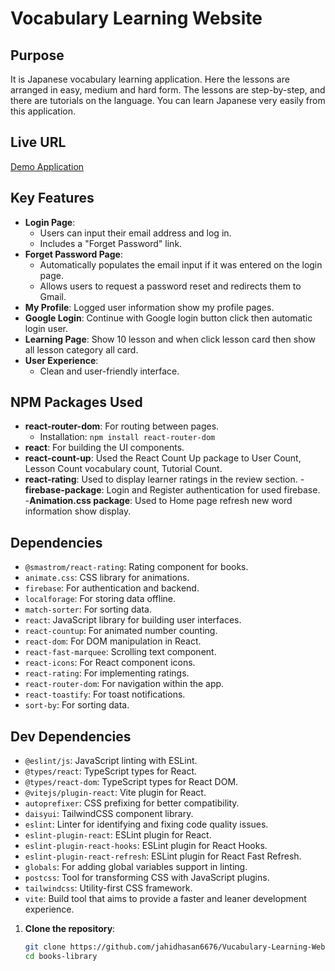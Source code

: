 # Vocabulary Learning Website

## Purpose
It is Japanese vocabulary learning application. Here the lessons are arranged in easy, medium and hard form. The lessons are step-by-step, and there are tutorials on the language. You can learn Japanese very easily from this application.

## Live URL
[Demo Application](https://vocabulary-learning-website.web.app)

## Key Features
- **Login Page**: 
  - Users can input their email address and log in.
  - Includes a "Forget Password" link.
- **Forget Password Page**:
  - Automatically populates the email input if it was entered on the login page.
  - Allows users to request a password reset and redirects them to Gmail.
- **My Profile**: Logged user information show my profile pages.
- **Google Login**: Continue with Google login button click then automatic login user.
- **Learning Page**: Show 10 lesson and when click lesson card then show all lesson category all card.
- **User Experience**:
  - Clean and user-friendly interface.

## NPM Packages Used
- **react-router-dom**: For routing between pages.
  - Installation: `npm install react-router-dom`
- **react**: For building the UI components.
- **react-count-up**: Used the React Count Up package to User Count, Lesson Count vocabulary count, Tutorial Count.
- **react-rating**: Used to display learner ratings in the review section.
-**firebase-package**: Login and Register authentication for used firebase.
-**Animation.css package**: Used to Home page refresh new word information show display.

## Dependencies
- `@smastrom/react-rating`: Rating component for books.
- `animate.css`: CSS library for animations.
- `firebase`: For authentication and backend.
- `localforage`: For storing data offline.
- `match-sorter`: For sorting data.
- `react`: JavaScript library for building user interfaces.
- `react-countup`: For animated number counting.
- `react-dom`: For DOM manipulation in React.
- `react-fast-marquee`: Scrolling text component.
- `react-icons`: For React component icons.
- `react-rating`: For implementing ratings.
- `react-router-dom`: For navigation within the app.
- `react-toastify`: For toast notifications.
- `sort-by`: For sorting data.

## Dev Dependencies
- `@eslint/js`: JavaScript linting with ESLint.
- `@types/react`: TypeScript types for React.
- `@types/react-dom`: TypeScript types for React DOM.
- `@vitejs/plugin-react`: Vite plugin for React.
- `autoprefixer`: CSS prefixing for better compatibility.
- `daisyui`: TailwindCSS component library.
- `eslint`: Linter for identifying and fixing code quality issues.
- `eslint-plugin-react`: ESLint plugin for React.
- `eslint-plugin-react-hooks`: ESLint plugin for React Hooks.
- `eslint-plugin-react-refresh`: ESLint plugin for React Fast Refresh.
- `globals`: For adding global variables support in linting.
- `postcss`: Tool for transforming CSS with JavaScript plugins.
- `tailwindcss`: Utility-first CSS framework.
- `vite`: Build tool that aims to provide a faster and leaner development experience.


1. **Clone the repository**:
   ```bash
   git clone https://github.com/jahidhasan6676/Vucabulary-Learning-Website.git
   cd books-library


